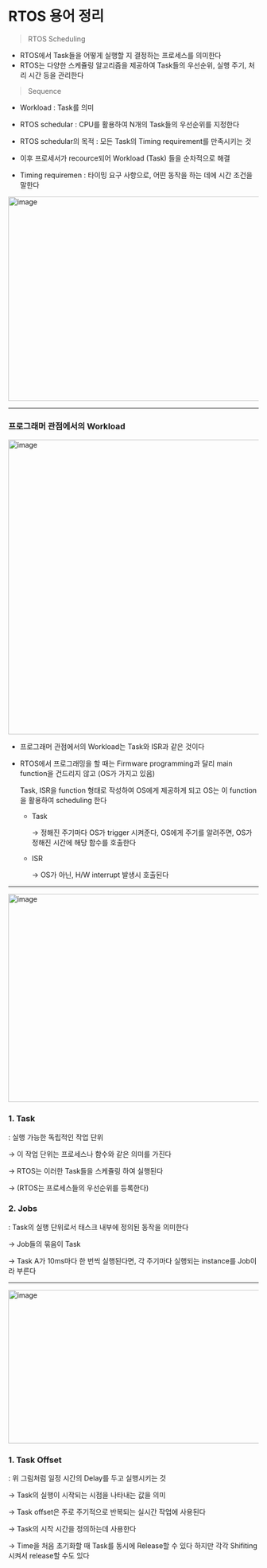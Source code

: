 # RTOS 용어 정리

> RTOS Scheduling
> 
- RTOS에서 Task들을 어떻게 실행할 지 결정하는 프로세스를 의미한다
- RTOS는 다양한 스케쥴링 알고리즘을 제공하여 Task들의 우선순위, 실행 주기, 처리 시간 등을 관리한다

> Sequence
> 
- Workload : Task를 의미
- RTOS schedular : CPU를 활용하여 N개의 Task들의 우선순위를 지정한다
- RTOS schedular의 목적 : 모든 Task의 Timing requirement를 만족시키는 것

- 이후 프로세서가 recource되어 Workload (Task) 들을 순차적으로 해결
- Timing requiremen : 타이밍 요구 사항으로, 어떤 동작을 하는 데에 시간 조건을 말한다

<img width="849" height="411" alt="image" src="https://github.com/user-attachments/assets/9f5d0ed7-dfab-4f0a-afeb-31122a53d333" />

---

### 프로그래머 관점에서의 Workload

<img width="873" height="593" alt="image" src="https://github.com/user-attachments/assets/a6a53030-228b-4f4b-a336-c6553fa833c5" />

- 프로그래머 관점에서의 Workload는 Task와 ISR과 같은 것이다
- RTOS에서 프로그래밍을 할 때는 Firmware programming과 달리 main function을 건드리지 않고 (OS가 가지고 있음)
    
    Task, ISR을 function 형태로 작성하여 OS에게 제공하게 되고 OS는 이 function을 활용하여 scheduling 한다
    
    - Task
        
        → 정해진 주기마다 OS가 trigger 시켜준다, OS에게 주기를 알려주면, OS가 정해진 시간에 해당 함수를 호출한다
        
    
    - ISR
        
        → OS가 아닌, H/W interrupt 발생시 호출된다
        

---

<img width="864" height="419" alt="image" src="https://github.com/user-attachments/assets/5cc6ea64-21b9-482c-9ebb-a54d7aee80f4" />

### 1. Task

: 실행 가능한 독립적인 작업 단위

→ 이 작업 단위는 프로세스나 함수와 같은 의미를 가진다

→ RTOS는 이러한 Task들을 스케쥴링 하여 실행된다

→ (RTOS는 프로세스들의 우선순위를 등록한다)

### 2. Jobs

: Task의 실행 단위로서 태스크 내부에 정의된 동작을 의미한다

→ Job들의 묶음이 Task

→ Task A가 10ms마다 한 번씩 실행된다면, 각 주기마다 실행되는 instance를 Job이라 부른다

---

<img width="874" height="309" alt="image" src="https://github.com/user-attachments/assets/642def70-b364-4463-8e9d-2c449d69fe9e" />

### 1. Task Offset

: 위 그림처럼 일정 시간의 Delay를 두고 실행시키는 것

→ Task의 실행이 시작되는 시점을 나타내는 값을 의미

→ Task offset은 주로 주기적으로 반복되는 실시간 작업에 사용된다

→ Task의 시작 시간을 정의하는데 사용한다

→ Time을 처음 초기화할 때 Task를 동시에 Release할 수 있다 하지만 각각 Shifiting시켜서 release할 수도 있다
